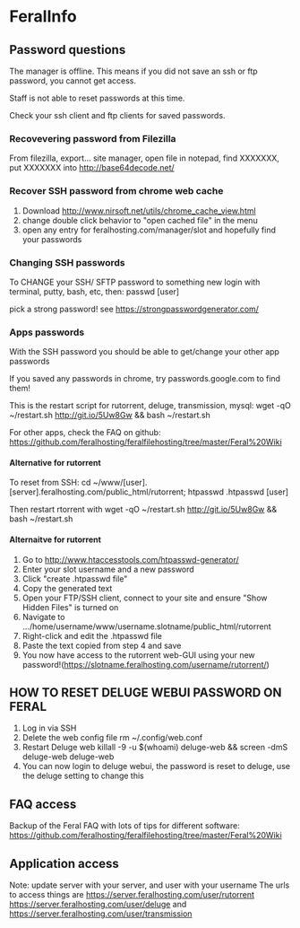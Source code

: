 # FeralInfo

## Password questions

The manager is offline. This means if you did not save an ssh or ftp password, you cannot get access.

Staff is not able to reset passwords at this time.

Check your ssh client and ftp clients for saved passwords.

### Recovevering password from Filezilla
From filezilla, export... site manager, open file in notepad, find <Pass encoding="base64">XXXXXXX</Pass>, put XXXXXXX into http://base64decode.net/

### Recover SSH password from chrome web cache

1. Download http://www.nirsoft.net/utils/chrome_cache_view.html
2. change double click behavior to "open cached file" in the menu
3. open any entry for feralhosting.com/manager/slot and hopefully find your passwords

### Changing SSH passwords

To CHANGE your SSH/ SFTP password to something new
login with terminal, putty, bash, etc, then:
passwd [user]
 
pick a strong password! see https://strongpasswordgenerator.com/

### Apps passwords
With the SSH password you should be able to get/change your other app passwords
 
If you saved any passwords in chrome, try passwords.google.com to find them!
 
This is the restart script for rutorrent, deluge, transmission, mysql:
wget -qO ~/restart.sh http://git.io/5Uw8Gw && bash ~/restart.sh
 
For other apps, check the FAQ on github:
https://github.com/feralhosting/feralfilehosting/tree/master/Feral%20Wiki
 

#### Alternative for rutorrent
To reset from SSH:
cd ~/www/[user].[server].feralhosting.com/public_html/rutorrent; htpasswd .htpasswd [user]
 
Then restart rtorrent with
wget -qO ~/restart.sh http://git.io/5Uw8Gw && bash ~/restart.sh
 
#### Alternaitve for rutorrent
1. Go to http://www.htaccesstools.com/htpasswd-generator/
2. Enter your slot username and a new password
3. Click "create .htpasswd file" 
4. Copy the generated text
5. Open your FTP/SSH client, connect to your site and ensure "Show Hidden Files" is turned on
6. Navigate to .../home/username/www/username.slotname/public_html/rutorrent
7. Right-click and edit the .htpasswd file
8. Paste the text copied from step 4 and save
9. You now have access to the rutorrent web-GUI using your new password!(https://slotname.feralhosting.com/username/rutorrent/)

HOW TO RESET DELUGE WEBUI PASSWORD ON FERAL <from mundus2018>
-------------------------------------------
1. Log in via SSH
2. Delete the web config file
    rm ~/.config/web.conf
3. Restart Deluge web
    killall -9 -u $(whoami) deluge-web && screen -dmS deluge-web deluge-web
4. You can now login to deluge webui, the password is reset to deluge, use the deluge setting to change this

## FAQ access

Backup of the Feral FAQ with lots of tips for different software:
https://github.com/feralhosting/feralfilehosting/tree/master/Feral%20Wiki

## Application access

Note: update server with your server, and user with your username
The urls to access things are https://server.feralhosting.com/user/rutorrent https://server.feralhosting.com/user/deluge and https://server.feralhosting.com/user/transmission

